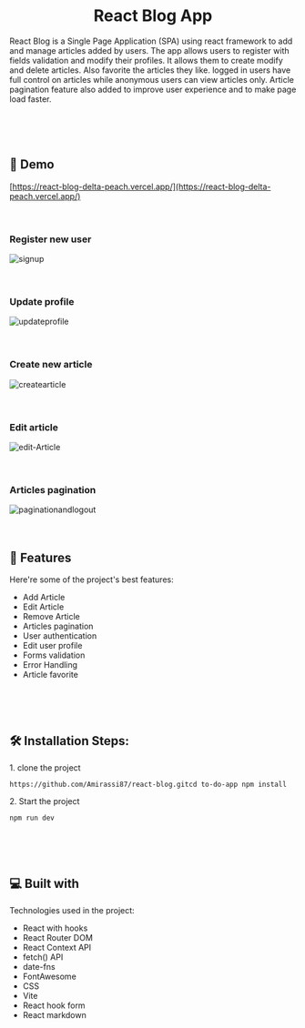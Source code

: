 <h1 align="center" id="title">React Blog App</h1>

<p id="description">React Blog is a Single Page Application (SPA) using react framework to add and manage articles added by users. The app allows users to register with fields validation and modify their profiles. It allows them to create modify and delete articles. Also favorite the articles they like. logged in users have full control on articles while anonymous users can view articles only. Article pagination feature also added to improve user experience and to make page load faster.</p>
<br>
<br>
<br>

<h2>🚀 Demo</h2>

[https://react-blog-delta-peach.vercel.app/](https://react-blog-delta-peach.vercel.app/)
<br>
<br>
<br>

<h3>Register new user</h3>
<img src="https://i.ibb.co/GQFKBGhL/signup.gif" alt="signup" border="0">
<br>
<br>
<br>

<h3>Update profile</h3>
<img src="https://i.ibb.co/0y6GNwRk/updateprofile.gif" alt="updateprofile" border="0">
<br>
<br>
<br>
<h3>Create new article</h3>
<img src="https://i.ibb.co/j9cPR83K/createarticle.gif" alt="createarticle" border="0">
<br>
<br>
<br>
<h3>Edit article</h3>
<img src="https://i.ibb.co/jvTJFDSw/edit-Article.gif" alt="edit-Article" border="0">
<br>
<br>
<br>
<h3>Articles pagination</h3>
<img src="https://i.ibb.co/6JLS8rxh/paginationandlogout.gif" alt="paginationandlogout" border="0">
<br>
<br>
<br>

  
<h2>🧐 Features</h2>

Here're some of the project's best features:

*   Add Article
*   Edit Article
*   Remove Article
*   Articles pagination
*   User authentication
*   Edit user profile
*   Forms validation
*   Error Handling
*   Article favorite
<br>
<br>
<br>

<h2>🛠️ Installation Steps:</h2>

<p>1. clone the project</p>

```
https://github.com/Amirassi87/react-blog.gitcd to-do-app npm install
```

<p>2. Start the project</p>

```
npm run dev
```

  
  <br>
<br>
<br>

<h2>💻 Built with</h2>

Technologies used in the project:

*   React with hooks
*   React Router DOM
*   React Context API
*   fetch() API
*   date-fns
*   FontAwesome
*   CSS
*   Vite
*   React hook form
*   React markdown